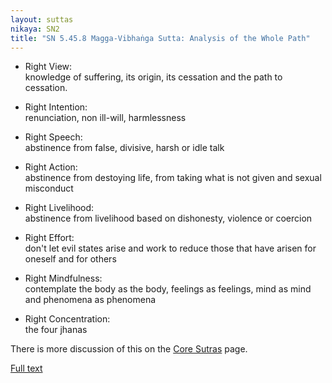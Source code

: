 ```yaml
---
layout: suttas
nikaya: SN2
title: "SN 5.45.8 Magga-Vibhaṅga Sutta: Analysis of the Whole Path"
---
```


- Right View:  
    knowledge of suffering, its origin, its cessation and the path to cessation.

- Right Intention:  
    renunciation, non ill-will, harmlessness

- Right Speech:  
    abstinence from false, divisive, harsh or idle talk

- Right Action:  
    abstinence from destoying life, from taking what is not given and sexual misconduct

- Right Livelihood:  
    abstinence from livelihood based on dishonesty, violence or coercion

- Right Effort:  
    don't let evil states arise and work to reduce those that have arisen for oneself and for others

- Right Mindfulness:  
    contemplate the body as the body, feelings as feelings, mind as mind and phenomena as phenomena

- Right Concentration:  
    the four jhanas
    
There is more discussion of this on the [Core Sutras](/pages/suttas/core-suttas.html#magga) page.


[Full text](https://www.dhammatalks.org/suttas/SN/SN45_8.html)
